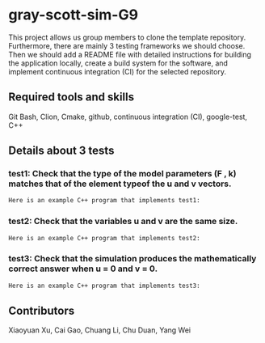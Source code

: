 # gray-scott-sim-G9
This project allows us group members to clone the template repository. Furthermore, there are mainly 3 testing frameworks we should choose. 
Then we should add a README file with detailed instructions for building the application locally, create a build system for the software, and implement continuous integration (CI) for the selected repository.


## Required tools and skills
Git Bash, Clion, Cmake, github, continuous integration (CI), google-test, C++

## Details about 3 tests

### test1: Check that the type of the model parameters (F , k) matches that of the element typeof the u and v vectors.
```markdown
Here is an example C++ program that implements test1:

```

### test2: Check that the variables u and v are the same size.
```markdown
Here is an example C++ program that implements test2:

```

### test3: Check that the simulation produces the mathematically correct answer when u = 0 and v = 0.
```markdown
Here is an example C++ program that implements test3:

```

## Contributors
Xiaoyuan Xu, Cai Gao, Chuang Li, Chu Duan, Yang Wei
